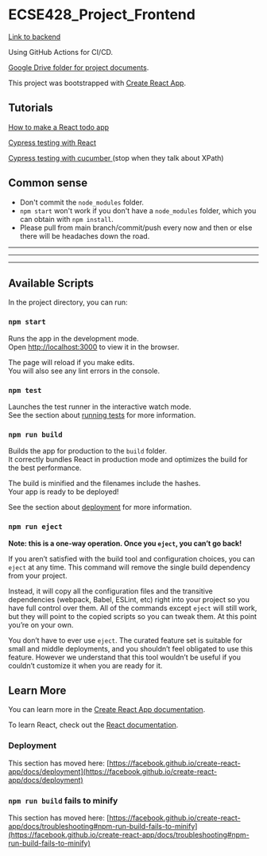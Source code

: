 # ECSE428_Project_Frontend

[Link to backend](https://github.com/MathieuJMagri/simpleAgendaBackend)

Using GitHub Actions for CI/CD.

[Google Drive folder for project documents](https://drive.google.com/drive/folders/1IppMABVyEr9MejFNTaP9QPSk9moozlRm).

This project was bootstrapped with [Create React App](https://github.com/facebook/create-react-app).

## Tutorials

[How to make a React todo app](https://www.youtube.com/watch?v=w7ejDZ8SWv8)

[Cypress testing with React](https://www.youtube.com/watch?v=5ajwAkZDbwo)

[Cypress testing with cucumber ](https://www.youtube.com/watch?v=YV3qPvhJ-rg) (stop when they talk about XPath)

## Common sense

- Don't commit the `node_modules` folder.
- `npm start` won't work if you don't have a `node_modules` folder, which you can obtain with `npm install`.
- Please pull from main branch/commit/push every now and then or else there will be headaches down the road.

---

---

---

## Available Scripts

In the project directory, you can run:

### `npm start`

Runs the app in the development mode.\
Open [http://localhost:3000](http://localhost:3000) to view it in the browser.

The page will reload if you make edits.\
You will also see any lint errors in the console.

### `npm test`

Launches the test runner in the interactive watch mode.\
See the section about [running tests](https://facebook.github.io/create-react-app/docs/running-tests) for more information.

### `npm run build`

Builds the app for production to the `build` folder.\
It correctly bundles React in production mode and optimizes the build for the best performance.

The build is minified and the filenames include the hashes.\
Your app is ready to be deployed!

See the section about [deployment](https://facebook.github.io/create-react-app/docs/deployment) for more information.

### `npm run eject`

**Note: this is a one-way operation. Once you `eject`, you can’t go back!**

If you aren’t satisfied with the build tool and configuration choices, you can `eject` at any time. This command will remove the single build dependency from your project.

Instead, it will copy all the configuration files and the transitive dependencies (webpack, Babel, ESLint, etc) right into your project so you have full control over them. All of the commands except `eject` will still work, but they will point to the copied scripts so you can tweak them. At this point you’re on your own.

You don’t have to ever use `eject`. The curated feature set is suitable for small and middle deployments, and you shouldn’t feel obligated to use this feature. However we understand that this tool wouldn’t be useful if you couldn’t customize it when you are ready for it.

## Learn More

You can learn more in the [Create React App documentation](https://facebook.github.io/create-react-app/docs/getting-started).

To learn React, check out the [React documentation](https://reactjs.org/).

### Deployment

This section has moved here: [https://facebook.github.io/create-react-app/docs/deployment](https://facebook.github.io/create-react-app/docs/deployment)

### `npm run build` fails to minify

This section has moved here: [https://facebook.github.io/create-react-app/docs/troubleshooting#npm-run-build-fails-to-minify](https://facebook.github.io/create-react-app/docs/troubleshooting#npm-run-build-fails-to-minify)
